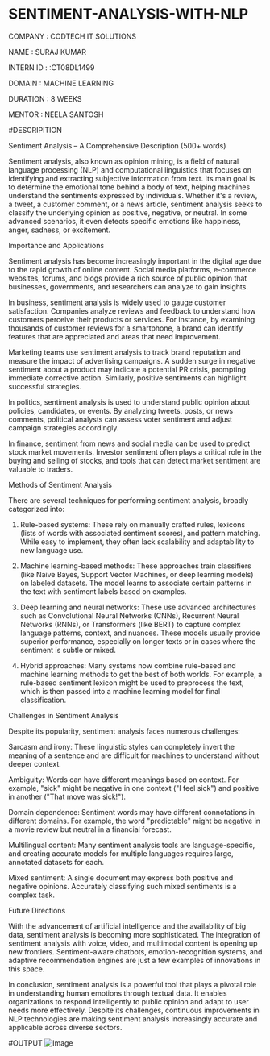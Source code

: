 # SENTIMENT-ANALYSIS-WITH-NLP

COMPANY : CODTECH IT SOLUTIONS

NAME : SURAJ KUMAR

INTERN ID : :CT08DL1499

DOMAIN : MACHINE LEARNING

DURATION : 8 WEEKS

MENTOR : NEELA SANTOSH

#DESCRIPITION

Sentiment Analysis – A Comprehensive Description (500+ words)

Sentiment analysis, also known as opinion mining, is a field of natural language processing (NLP) and computational linguistics that focuses on identifying and extracting subjective information from text. Its main goal is to determine the emotional tone behind a body of text, helping machines understand the sentiments expressed by individuals. Whether it's a review, a tweet, a customer comment, or a news article, sentiment analysis seeks to classify the underlying opinion as positive, negative, or neutral. In some advanced scenarios, it even detects specific emotions like happiness, anger, sadness, or excitement.

Importance and Applications

Sentiment analysis has become increasingly important in the digital age due to the rapid growth of online content. Social media platforms, e-commerce websites, forums, and blogs provide a rich source of public opinion that businesses, governments, and researchers can analyze to gain insights.

In business, sentiment analysis is widely used to gauge customer satisfaction. Companies analyze reviews and feedback to understand how customers perceive their products or services. For instance, by examining thousands of customer reviews for a smartphone, a brand can identify features that are appreciated and areas that need improvement.

Marketing teams use sentiment analysis to track brand reputation and measure the impact of advertising campaigns. A sudden surge in negative sentiment about a product may indicate a potential PR crisis, prompting immediate corrective action. Similarly, positive sentiments can highlight successful strategies.

In politics, sentiment analysis is used to understand public opinion about policies, candidates, or events. By analyzing tweets, posts, or news comments, political analysts can assess voter sentiment and adjust campaign strategies accordingly.

In finance, sentiment from news and social media can be used to predict stock market movements. Investor sentiment often plays a critical role in the buying and selling of stocks, and tools that can detect market sentiment are valuable to traders.

Methods of Sentiment Analysis

There are several techniques for performing sentiment analysis, broadly categorized into:

1. Rule-based systems: These rely on manually crafted rules, lexicons (lists of words with associated sentiment scores), and pattern matching. While easy to implement, they often lack scalability and adaptability to new language use.


2. Machine learning-based methods: These approaches train classifiers (like Naive Bayes, Support Vector Machines, or deep learning models) on labeled datasets. The model learns to associate certain patterns in the text with sentiment labels based on examples.


3. Deep learning and neural networks: These use advanced architectures such as Convolutional Neural Networks (CNNs), Recurrent Neural Networks (RNNs), or Transformers (like BERT) to capture complex language patterns, context, and nuances. These models usually provide superior performance, especially on longer texts or in cases where the sentiment is subtle or mixed.


4. Hybrid approaches: Many systems now combine rule-based and machine learning methods to get the best of both worlds. For example, a rule-based sentiment lexicon might be used to preprocess the text, which is then passed into a machine learning model for final classification.



Challenges in Sentiment Analysis

Despite its popularity, sentiment analysis faces numerous challenges:

Sarcasm and irony: These linguistic styles can completely invert the meaning of a sentence and are difficult for machines to understand without deeper context.

Ambiguity: Words can have different meanings based on context. For example, "sick" might be negative in one context ("I feel sick") and positive in another ("That move was sick!").

Domain dependence: Sentiment words may have different connotations in different domains. For example, the word "predictable" might be negative in a movie review but neutral in a financial forecast.

Multilingual content: Many sentiment analysis tools are language-specific, and creating accurate models for multiple languages requires large, annotated datasets for each.

Mixed sentiment: A single document may express both positive and negative opinions. Accurately classifying such mixed sentiments is a complex task.


Future Directions

With the advancement of artificial intelligence and the availability of big data, sentiment analysis is becoming more sophisticated. The integration of sentiment analysis with voice, video, and multimodal content is opening up new frontiers. Sentiment-aware chatbots, emotion-recognition systems, and adaptive recommendation engines are just a few examples of innovations in this space.

In conclusion, sentiment analysis is a powerful tool that plays a pivotal role in understanding human emotions through textual data. It enables organizations to respond intelligently to public opinion and adapt to user needs more effectively. Despite its challenges, continuous improvements in NLP technologies are making sentiment analysis increasingly accurate and applicable across diverse sectors.

#OUTPUT
![Image](https://github.com/user-attachments/assets/92bb5043-4742-4e7a-a837-f5fa0bbccbfe)
